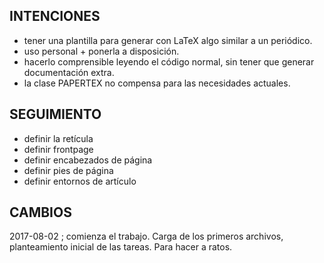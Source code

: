 
## INTENCIONES

- tener una plantilla para generar con LaTeX algo similar a un periódico.
- uso personal + ponerla a disposición.
- hacerlo comprensible leyendo el código normal, sin tener que generar documentación extra.
- la clase PAPERTEX no compensa para las necesidades actuales.


## SEGUIMIENTO

- definir la retícula
- definir frontpage
- definir encabezados de página
- definir pies de página
- definir entornos de artículo


## CAMBIOS

2017-08-02 ; comienza el trabajo. Carga de los primeros archivos, planteamiento inicial de las tareas. Para hacer a ratos.
